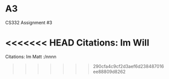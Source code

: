 # A3
CS332 Assignment #3

<<<<<<< HEAD
Citations: Im Will
=======
Citations: Im Matt :/nnnn
>>>>>>> 290cfa4c9cf2d3aef6d238487016ee88809d8262
